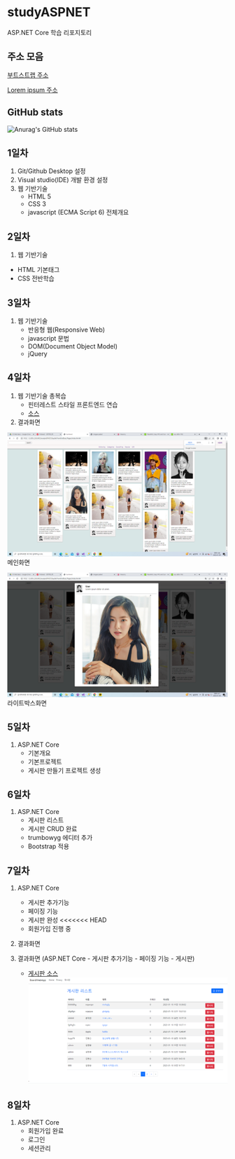 # studyASPNET
ASP.NET Core 학습 리포지토리

## 주소 모음
[부트스트랩 주소](https://getbootstrap.com/)

[Lorem ipsum 주소](https://en.wikipedia.org/wiki/Lorem_ipsum)

## GitHub stats
![Anurag's GitHub stats](https://github-readme-stats.vercel.app/api?username=Kim-HyunSeung&show_icons=true&theme=radical)

## 1일차
1. Git/Github Desktop 설정
2. Visual studio(IDE) 개발 환경 설정
3. 웹 기반기술
   - HTML 5
   - CSS 3
   - javascript (ECMA Script 6) 전체개요
  
## 2일차
1. 웹 기반기술
 - HTML 기본태그 
 - CSS 전반학습
 
## 3일차
1. 웹 기반기술
   - 반응형 웹(Responsive Web)
   - javascript 문법
   - DOM(Document Object Model)
   - jQuery
   
## 4일차
1. 웹 기반기술 총복습
   - 핀터레스트 스타일 프론트엔드 연습
   - [소스](https://github.com/Kim-HyunSeung/studyASPNET/tree/main/Day04/FrontEndExec/Pages)
2. 결과화면


![메인화면](https://raw.githubusercontent.com/Kim-HyunSeung/studyASPNET/main/images/html_screen01.png)
메인화면

![라이트박스화면](https://raw.githubusercontent.com/Kim-HyunSeung/studyASPNET/main/images/html_screen02.png)
라이트박스화면



## 5일차
1.  ASP.NET Core
	- 기본개요
	- 기본프로젝트
	- 게시판 만들기 프로젝트 생성
  
## 6일차
1. ASP.NET Core
   - 게시판 리스트
   - 게시판 CRUD 완료
   - trumbowyg 에디터 추가
   - Bootstrap 적용
   


## 7일차
1. ASP.NET Core
   - 게시판 추가기능
   - 페이징 기능
   - 게시판 완성
<<<<<<< HEAD
   - 회원가입 진행 중
2. 결과화면

   
2. 결과화면 (ASP.NET Core - 게시판 추가기능 - 페이징 기능 - 게시판)
   - [게시판 소스](https://github.com/Kim-HyunSeung/studyASPNET/tree/main/Day07/BoardWebApp)
![게시판리스트](https://github.com/Kim-HyunSeung/studyASPNET/blob/main/images/aspnet_scream02.png)

## 8일차
1. ASP.NET Core
   - 회원가입 완료
   - 로그인
   - 세션관리   